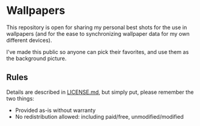 # Wallpapers

This repository is open for sharing my personal best shots for the use in wallpapers (and for the ease to synchronizing wallpaper data for my own different devices).

I've made this public so anyone can pick their favorites, and use them as the background picture.

## Rules

Details are described in [LICENSE.md](LICENSE.md), but simply put, please remember the two things:

 - Provided as-is without warranty
 - No redistribution allowed: including paid/free, unmodified/modified
